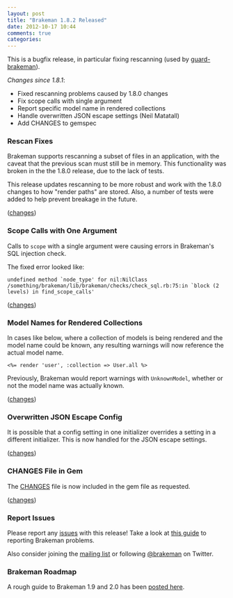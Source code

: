 ```yaml
---
layout: post
title: "Brakeman 1.8.2 Released"
date: 2012-10-17 10:44
comments: true
categories: 
---
```


This is a bugfix release, in particular fixing rescanning (used by [guard-brakeman](https://github.com/guard/guard-brakeman)).

_Changes since 1.8.1_:

 * Fixed rescanning problems caused by 1.8.0 changes
 * Fix scope calls with single argument
 * Report specific model name in rendered collections
 * Handle overwritten JSON escape settings (Neil Matatall)
 * Add CHANGES to gemspec

### Rescan Fixes

Brakeman supports rescanning a subset of files in an application, with the caveat that the previous scan must still be in memory. This functionality was broken in the the 1.8.0 release, due to the lack of tests.

This release updates rescanning to be more robust and work with the 1.8.0 changes to how "render paths" are stored. Also, a number of tests were added to help prevent breakage in the future.

([changes](https://github.com/presidentbeef/brakeman/pull/165))

### Scope Calls with One Argument

Calls to `scope` with a single argument were causing errors in Brakeman's SQL injection check.

The fixed error looked like:

    undefined method `node_type' for nil:NilClass  /something/brakeman/lib/brakeman/checks/check_sql.rb:75:in `block (2 levels) in find_scope_calls'

([changes](https://github.com/presidentbeef/brakeman/pull/157))

### Model Names for Rendered Collections

In cases like below, where a collection of models is being rendered and the model name could be known, any resulting warnings will now reference the actual model name.

    <%= render 'user', :collection => User.all %>

Previously, Brakeman would report warnings with `UnknownModel`, whether or not the model name was actually known.

([changes](https://github.com/presidentbeef/brakeman/pull/155))

### Overwritten JSON Escape Config

It is possible that a config setting in one initializer overrides a setting in a different initializer. This is now handled for the JSON escape settings.

([changes](https://github.com/presidentbeef/brakeman/pull/154))

### CHANGES File in Gem

The [CHANGES](https://github.com/presidentbeef/brakeman/blob/master/CHANGES) file is now included in the gem file as requested.

([changes](https://github.com/presidentbeef/brakeman/issues/153))

### Report Issues

Please report any [issues](https://github.com/presidentbeef/brakeman/issues) with this release! Take a look at [this guide](https://github.com/presidentbeef/brakeman/wiki/How-to-Report-a-Brakeman-Issue) to reporting Brakeman problems.

Also consider joining the [mailing list](http://brakemanscanner.org/contact/) or following [@brakeman](https://twitter.com/brakeman) on Twitter.

### Brakeman Roadmap

A rough guide to Brakeman 1.9 and 2.0 has been [posted here](https://github.com/presidentbeef/brakeman/wiki/Roadmap).
